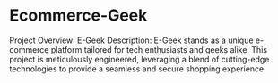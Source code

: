 # Ecommerce-Geek
Project Overview: E-Geek  Description: E-Geek stands as a unique e-commerce platform tailored for tech enthusiasts and geeks alike. This project is meticulously engineered, leveraging a blend of cutting-edge technologies to provide a seamless and secure shopping experience.
